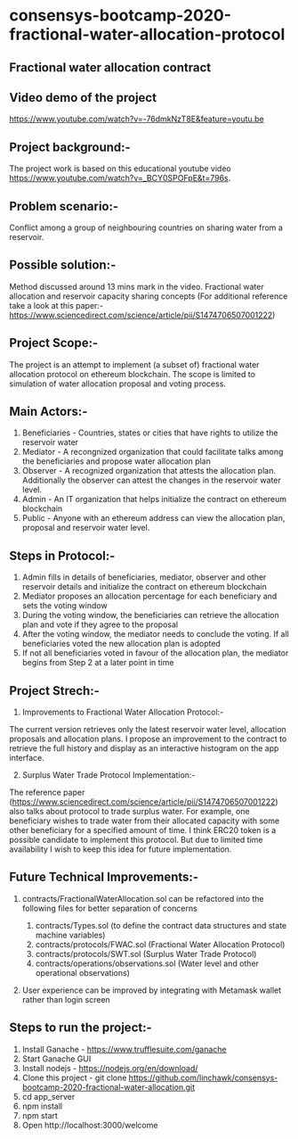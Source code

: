 # consensys-bootcamp-2020-fractional-water-allocation-protocol

Fractional water allocation contract
-----------------------------------------------------

Video demo of the project
-----------------------------------------------------
https://www.youtube.com/watch?v=-76dmkNzT8E&feature=youtu.be

Project background:-
-----------------------------------------------------

The project work is based on this educational youtube video https://www.youtube.com/watch?v=_BCY0SPOFpE&t=796s.

Problem scenario:-
-----------------------------------------------------
Conflict among a group of neighbouring countries on sharing water from a reservoir.

Possible solution:-
-----------------------------------------------------
Method discussed around 13 mins mark in the video. Fractional water allocation and reservoir capacity sharing concepts (For additional reference take a look at this paper:- https://www.sciencedirect.com/science/article/pii/S1474706507001222)

Project Scope:-
-----------------------------------------------------

The project is an attempt to implement (a subset of) fractional water allocation protocol on ethereum blockchain. 
The scope is limited to simulation of water allocation proposal and voting process.

Main Actors:-
-----------------------------------------------------

1) Beneficiaries - Countries, states or cities that have rights to utilize the reservoir water
2) Mediator - A recongnized organization that could facilitate talks among the beneficiaries and propose water allocation plan
3) Observer - A recognized organization that attests the allocation plan. Additionally the observer can attest the changes in the reservoir water level.
4) Admin - An IT organization that helps initialize the contract on ethereum blockchain
5) Public - Anyone with an ethereum address can view the allocation plan, proposal and reservoir water level.

Steps in Protocol:-
-----------------------------------------------------

1) Admin fills in details of beneficiaries, mediator, observer and other reservoir details and initialize the contract on ethereum blockchain
2) Mediator proposes an allocation percentage for each beneficiary and sets the voting window
3) During the voting window, the beneficiaries can retrieve the allocation plan and vote if they agree to the proposal
4) After the voting window, the mediator needs to conclude the voting. If all beneficiaries voted the new allocation plan is adopted
5) If not all beneficiaries voted in favour of the allocation plan, the mediator begins from Step 2 at a later point in time

Project Strech:-
-----------------------------------------------------

1) Improvements to Fractional Water Allocation Protocol:-

The current version retrieves only the latest reservoir water level, allocation proposals and allocation plans. I propose an improvement to the contract to retrieve the full history and display as an interactive histogram on the app interface.

2) Surplus Water Trade Protocol Implementation:-

The reference paper (https://www.sciencedirect.com/science/article/pii/S1474706507001222) also talks about protocol to trade surplus water. 
For example, one beneficiary wishes to trade water from their allocated capacity with some other beneficiary for a specified amount of time.
I think ERC20 token is a possible candidate to implement this protocol. But due to limited time availability I wish to keep this idea for future implementation.


Future Technical Improvements:-
-----------------------------------------------------

1) contracts/FractionalWaterAllocation.sol can be refactored into the following files for better separation of concerns
    1) contracts/Types.sol (to define the contract data structures and state machine variables)
    2) contracts/protocols/FWAC.sol (Fractional Water Allocation Protocol)
    3) contracts/protocols/SWT.sol (Surplus Water Trade Protocol)
    4) contracts/operations/observations.sol (Water level and other operational observations)

2) User experience can be improved by integrating with Metamask wallet rather than login screen

Steps to run the project:-
-----------------------------------------------------

1) Install Ganache - https://www.trufflesuite.com/ganache
2) Start Ganache GUI
3) Install nodejs - https://nodejs.org/en/download/
4) Clone this project - git clone https://github.com/linchawk/consensys-bootcamp-2020-fractional-water-allocation.git
5) cd app_server
6) npm install
7) npm start
8) Open http://localhost:3000/welcome








